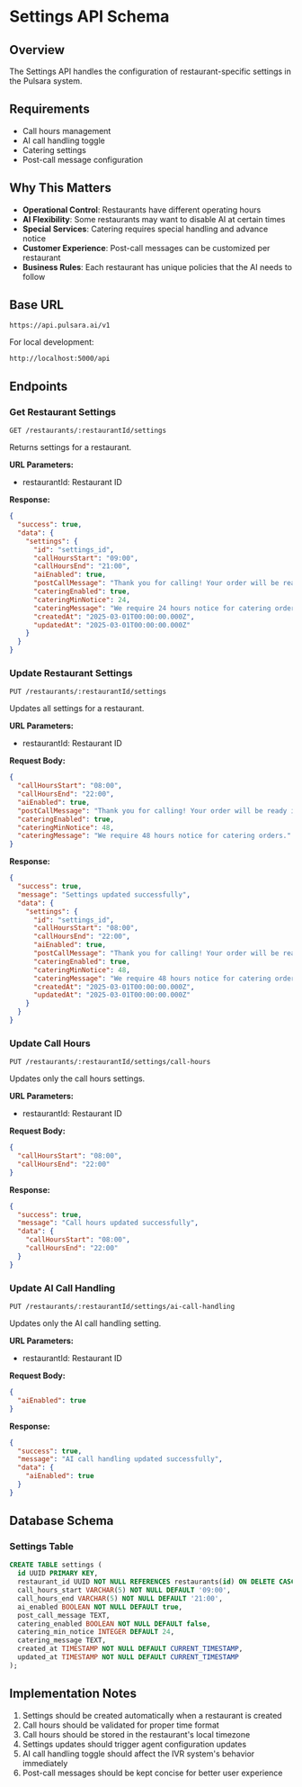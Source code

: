 # Settings API Schema

## Overview

The Settings API handles the configuration of restaurant-specific settings in the Pulsara system.

## Requirements

- Call hours management
- AI call handling toggle
- Catering settings
- Post-call message configuration

## Why This Matters

- **Operational Control**: Restaurants have different operating hours
- **AI Flexibility**: Some restaurants may want to disable AI at certain times
- **Special Services**: Catering requires special handling and advance notice
- **Customer Experience**: Post-call messages can be customized per restaurant
- **Business Rules**: Each restaurant has unique policies that the AI needs to follow

## Base URL

```
https://api.pulsara.ai/v1
```

For local development:
```
http://localhost:5000/api
```

## Endpoints

### Get Restaurant Settings

```
GET /restaurants/:restaurantId/settings
```

Returns settings for a restaurant.

**URL Parameters:**
- restaurantId: Restaurant ID

**Response:**
```json
{
  "success": true,
  "data": {
    "settings": {
      "id": "settings_id",
      "callHoursStart": "09:00",
      "callHoursEnd": "21:00",
      "aiEnabled": true,
      "postCallMessage": "Thank you for calling! Your order will be ready in 20 minutes.",
      "cateringEnabled": true,
      "cateringMinNotice": 24,
      "cateringMessage": "We require 24 hours notice for catering orders.",
      "createdAt": "2025-03-01T00:00:00.000Z",
      "updatedAt": "2025-03-01T00:00:00.000Z"
    }
  }
}
```

### Update Restaurant Settings

```
PUT /restaurants/:restaurantId/settings
```

Updates all settings for a restaurant.

**URL Parameters:**
- restaurantId: Restaurant ID

**Request Body:**
```json
{
  "callHoursStart": "08:00",
  "callHoursEnd": "22:00",
  "aiEnabled": true,
  "postCallMessage": "Thank you for calling! Your order will be ready in 15 minutes.",
  "cateringEnabled": true,
  "cateringMinNotice": 48,
  "cateringMessage": "We require 48 hours notice for catering orders."
}
```

**Response:**
```json
{
  "success": true,
  "message": "Settings updated successfully",
  "data": {
    "settings": {
      "id": "settings_id",
      "callHoursStart": "08:00",
      "callHoursEnd": "22:00",
      "aiEnabled": true,
      "postCallMessage": "Thank you for calling! Your order will be ready in 15 minutes.",
      "cateringEnabled": true,
      "cateringMinNotice": 48,
      "cateringMessage": "We require 48 hours notice for catering orders.",
      "createdAt": "2025-03-01T00:00:00.000Z",
      "updatedAt": "2025-03-01T00:00:00.000Z"
    }
  }
}
```

### Update Call Hours

```
PUT /restaurants/:restaurantId/settings/call-hours
```

Updates only the call hours settings.

**URL Parameters:**
- restaurantId: Restaurant ID

**Request Body:**
```json
{
  "callHoursStart": "08:00",
  "callHoursEnd": "22:00"
}
```

**Response:**
```json
{
  "success": true,
  "message": "Call hours updated successfully",
  "data": {
    "callHoursStart": "08:00",
    "callHoursEnd": "22:00"
  }
}
```

### Update AI Call Handling

```
PUT /restaurants/:restaurantId/settings/ai-call-handling
```

Updates only the AI call handling setting.

**URL Parameters:**
- restaurantId: Restaurant ID

**Request Body:**
```json
{
  "aiEnabled": true
}
```

**Response:**
```json
{
  "success": true,
  "message": "AI call handling updated successfully",
  "data": {
    "aiEnabled": true
  }
}
```

## Database Schema

### Settings Table

```sql
CREATE TABLE settings (
  id UUID PRIMARY KEY,
  restaurant_id UUID NOT NULL REFERENCES restaurants(id) ON DELETE CASCADE,
  call_hours_start VARCHAR(5) NOT NULL DEFAULT '09:00',
  call_hours_end VARCHAR(5) NOT NULL DEFAULT '21:00',
  ai_enabled BOOLEAN NOT NULL DEFAULT true,
  post_call_message TEXT,
  catering_enabled BOOLEAN NOT NULL DEFAULT false,
  catering_min_notice INTEGER DEFAULT 24,
  catering_message TEXT,
  created_at TIMESTAMP NOT NULL DEFAULT CURRENT_TIMESTAMP,
  updated_at TIMESTAMP NOT NULL DEFAULT CURRENT_TIMESTAMP
);
```

## Implementation Notes

1. Settings should be created automatically when a restaurant is created
2. Call hours should be validated for proper time format
3. Call hours should be stored in the restaurant's local timezone
4. Settings updates should trigger agent configuration updates
5. AI call handling toggle should affect the IVR system's behavior immediately
6. Post-call messages should be kept concise for better user experience
